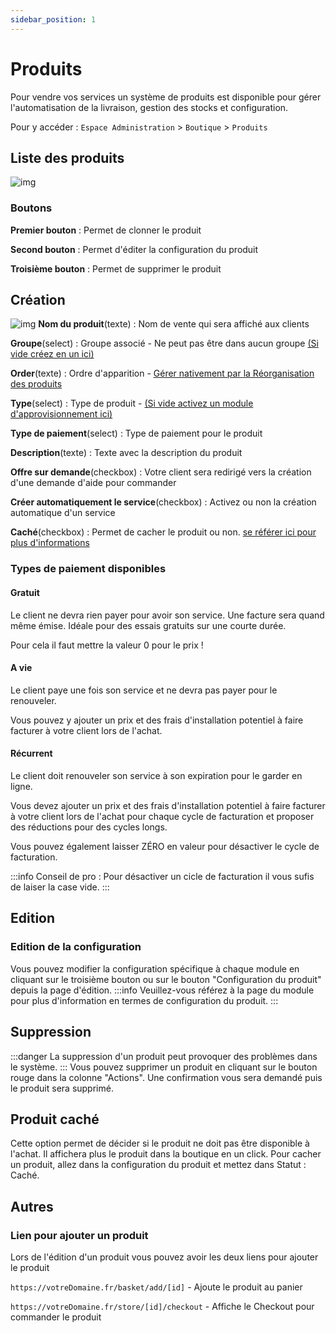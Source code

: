 ```yaml
---
sidebar_position: 1
---
```


# Produits

Pour vendre vos services un système de produits est disponible pour gérer l'automatisation de la livraison, gestion des stocks et configuration.

Pour y accéder : `Espace Administration` > `Boutique` > `Produits`

## Liste des produits
![img](/img/next_gen/Store/Produit/image_1.png)
### Boutons

**Premier bouton** : Permet de clonner le produit

**Second bouton** : Permet d'éditer la configuration du produit

**Troisième bouton** : Permet de supprimer le produit

## Création
![img](/img/next_gen/Store/Produit/image_2.png)
**Nom du produit**(texte) : Nom de vente qui sera affiché aux clients

**Groupe**(select) : Groupe associé - Ne peut pas être dans aucun groupe [(Si vide créez en un ici)](./groupes#Création)

**Order**(texte) : Ordre d'apparition - [Gérer nativement par la Réorganisation des produits](./groupes#Réorganisation-des-produits)

**Type**(select) : Type de produit - [(Si vide activez un module d'approvisionnement ici)](../modules#Activation-dun-module)

**Type de paiement**(select) : Type de paiement pour le produit

**Description**(texte) : Texte avec la description du produit

**Offre sur demande**(checkbox) : Votre client sera redirigé vers la création d'une demande d'aide pour commander

**Créer automatiquement le service**(checkbox) : Activez ou non la création automatique d'un service

**Caché**(checkbox) : Permet de cacher le produit ou non. [se référer ici pour plus d'informations](./produits#Produit-caché)


### Types de paiement disponibles
#### Gratuit
Le client ne devra rien payer pour avoir son service. Une facture sera quand même émise. Idéale pour des essais gratuits sur une courte durée.

Pour cela il faut mettre la valeur 0 pour le prix !

#### A vie
Le client paye une fois son service et ne devra pas payer pour le renouveler.

Vous pouvez y ajouter un prix et des frais d'installation potentiel à faire facturer à votre client lors de l'achat.

#### Récurrent
Le client doit renouveler son service à son expiration pour le garder en ligne.

Vous devez ajouter un prix et des frais d'installation potentiel à faire facturer à votre client lors de l'achat pour chaque cycle de facturation et proposer des réductions pour des cycles longs.

Vous pouvez également laisser ZÉRO en valeur pour désactiver le cycle de facturation.


:::info
Conseil de pro : Pour désactiver un cicle de facturation il vous sufis de laiser la case vide.
:::
## Edition
### Edition de la configuration
Vous pouvez modifier la configuration spécifique à chaque module en cliquant sur le troisième bouton ou sur le bouton "Configuration du produit" depuis la page d'édition.
:::info
Veuillez-vous référez à la page du module pour plus d'information en termes de configuration du produit.
:::
## Suppression
:::danger
La suppression d'un produit peut provoquer des problèmes dans le système.
:::
Vous pouvez supprimer un produit en cliquant sur le bouton rouge dans la colonne "Actions". Une confirmation vous sera demandé puis le produit sera supprimé.


## Produit caché
Cette option permet de décider si le produit ne doit pas être disponible à l'achat. Il affichera plus le produit dans la boutique en un click. Pour cacher un produit, allez dans la configuration du produit et mettez dans Statut : Caché.

## Autres 
### Lien pour ajouter un produit

Lors de l'édition d'un produit vous pouvez avoir les deux liens pour ajouter le produit

`https://votreDomaine.fr/basket/add/[id]` - Ajoute le produit au panier

`https://votreDomaine.fr/store/[id]/checkout` - Affiche le Checkout pour commander le produit
